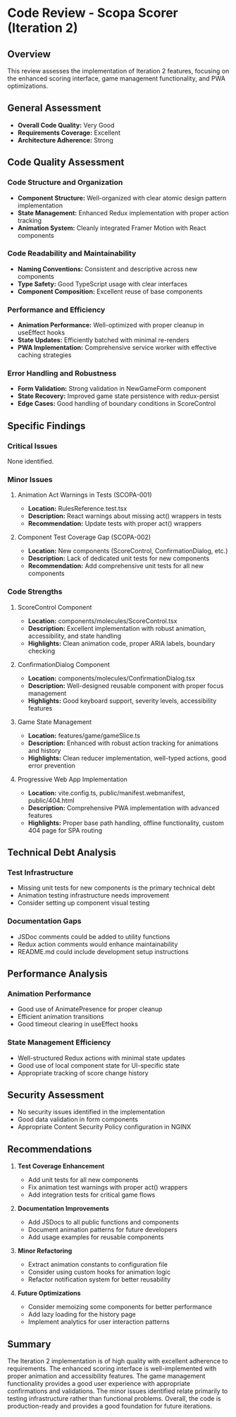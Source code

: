 # Code Review - Scopa Scorer (Iteration 2)

## Overview
This review assesses the implementation of Iteration 2 features, focusing on the enhanced scoring interface, game management functionality, and PWA optimizations.

## General Assessment
- **Overall Code Quality:** Very Good
- **Requirements Coverage:** Excellent
- **Architecture Adherence:** Strong

## Code Quality Assessment

### Code Structure and Organization
- **Component Structure:** Well-organized with clear atomic design pattern implementation
- **State Management:** Enhanced Redux implementation with proper action tracking
- **Animation System:** Cleanly integrated Framer Motion with React components

### Code Readability and Maintainability
- **Naming Conventions:** Consistent and descriptive across new components
- **Type Safety:** Good TypeScript usage with clear interfaces
- **Component Composition:** Excellent reuse of base components

### Performance and Efficiency
- **Animation Performance:** Well-optimized with proper cleanup in useEffect hooks
- **State Updates:** Efficiently batched with minimal re-renders
- **PWA Implementation:** Comprehensive service worker with effective caching strategies

### Error Handling and Robustness
- **Form Validation:** Strong validation in NewGameForm component
- **State Recovery:** Improved game state persistence with redux-persist
- **Edge Cases:** Good handling of boundary conditions in ScoreControl

## Specific Findings

### Critical Issues
None identified.

### Minor Issues
1. Animation Act Warnings in Tests (SCOPA-001)
   - **Location:** RulesReference.test.tsx
   - **Description:** React warnings about missing act() wrappers in tests
   - **Recommendation:** Update tests with proper act() wrappers

2. Component Test Coverage Gap (SCOPA-002)
   - **Location:** New components (ScoreControl, ConfirmationDialog, etc.)
   - **Description:** Lack of dedicated unit tests for new components
   - **Recommendation:** Add comprehensive unit tests for all new components

### Code Strengths
1. ScoreControl Component
   - **Location:** components/molecules/ScoreControl.tsx
   - **Description:** Excellent implementation with robust animation, accessibility, and state handling
   - **Highlights:** Clean animation code, proper ARIA labels, boundary checking

2. ConfirmationDialog Component
   - **Location:** components/molecules/ConfirmationDialog.tsx
   - **Description:** Well-designed reusable component with proper focus management
   - **Highlights:** Good keyboard support, severity levels, accessibility features

3. Game State Management
   - **Location:** features/game/gameSlice.ts
   - **Description:** Enhanced with robust action tracking for animations and history
   - **Highlights:** Clean reducer implementation, well-typed actions, good error prevention

4. Progressive Web App Implementation
   - **Location:** vite.config.ts, public/manifest.webmanifest, public/404.html
   - **Description:** Comprehensive PWA implementation with advanced features
   - **Highlights:** Proper base path handling, offline functionality, custom 404 page for SPA routing

## Technical Debt Analysis

### Test Infrastructure
- Missing unit tests for new components is the primary technical debt
- Animation testing infrastructure needs improvement
- Consider setting up component visual testing

### Documentation Gaps
- JSDoc comments could be added to utility functions
- Redux action comments would enhance maintainability
- README.md could include development setup instructions

## Performance Analysis

### Animation Performance
- Good use of AnimatePresence for proper cleanup
- Efficient animation transitions
- Good timeout clearing in useEffect hooks

### State Management Efficiency
- Well-structured Redux actions with minimal state updates
- Good use of local component state for UI-specific state
- Appropriate tracking of score change history

## Security Assessment

- No security issues identified in the implementation
- Good data validation in form components
- Appropriate Content Security Policy configuration in NGINX

## Recommendations

1. **Test Coverage Enhancement**
   - Add unit tests for all new components
   - Fix animation test warnings with proper act() wrappers
   - Add integration tests for critical game flows

2. **Documentation Improvements**
   - Add JSDocs to all public functions and components 
   - Document animation patterns for future developers
   - Add usage examples for reusable components

3. **Minor Refactoring**
   - Extract animation constants to configuration file
   - Consider using custom hooks for animation logic
   - Refactor notification system for better reusability

4. **Future Optimizations**
   - Consider memoizing some components for better performance
   - Add lazy loading for the history page
   - Implement analytics for user interaction patterns

## Summary
The Iteration 2 implementation is of high quality with excellent adherence to requirements. The enhanced scoring interface is well-implemented with proper animation and accessibility features. The game management functionality provides a good user experience with appropriate confirmations and validations. The minor issues identified relate primarily to testing infrastructure rather than functional problems. Overall, the code is production-ready and provides a good foundation for future iterations.
